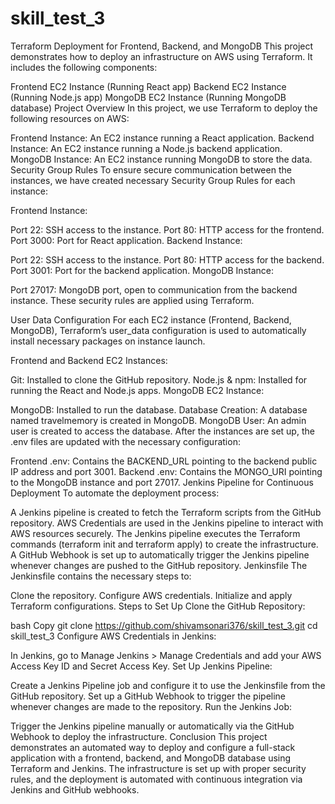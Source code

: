 # skill_test_3
Terraform Deployment for Frontend, Backend, and MongoDB
This project demonstrates how to deploy an infrastructure on AWS using Terraform. It includes the following components:

Frontend EC2 Instance (Running React app)
Backend EC2 Instance (Running Node.js app)
MongoDB EC2 Instance (Running MongoDB database)
Project Overview
In this project, we use Terraform to deploy the following resources on AWS:

Frontend Instance: An EC2 instance running a React application.
Backend Instance: An EC2 instance running a Node.js backend application.
MongoDB Instance: An EC2 instance running MongoDB to store the data.
Security Group Rules
To ensure secure communication between the instances, we have created necessary Security Group Rules for each instance:

Frontend Instance:

Port 22: SSH access to the instance.
Port 80: HTTP access for the frontend.
Port 3000: Port for React application.
Backend Instance:

Port 22: SSH access to the instance.
Port 80: HTTP access for the backend.
Port 3001: Port for the backend application.
MongoDB Instance:

Port 27017: MongoDB port, open to communication from the backend instance.
These security rules are applied using Terraform.

User Data Configuration
For each EC2 instance (Frontend, Backend, MongoDB), Terraform’s user_data configuration is used to automatically install necessary packages on instance launch.

Frontend and Backend EC2 Instances:

Git: Installed to clone the GitHub repository.
Node.js & npm: Installed for running the React and Node.js apps.
MongoDB EC2 Instance:

MongoDB: Installed to run the database.
Database Creation: A database named travelmemory is created in MongoDB.
MongoDB User: An admin user is created to access the database.
After the instances are set up, the .env files are updated with the necessary configuration:

Frontend .env: Contains the BACKEND_URL pointing to the backend public IP address and port 3001.
Backend .env: Contains the MONGO_URI pointing to the MongoDB instance and port 27017.
Jenkins Pipeline for Continuous Deployment
To automate the deployment process:

A Jenkins pipeline is created to fetch the Terraform scripts from the GitHub repository.
AWS Credentials are used in the Jenkins pipeline to interact with AWS resources securely.
The Jenkins pipeline executes the Terraform commands (terraform init and terraform apply) to create the infrastructure.
A GitHub Webhook is set up to automatically trigger the Jenkins pipeline whenever changes are pushed to the GitHub repository.
Jenkinsfile
The Jenkinsfile contains the necessary steps to:

Clone the repository.
Configure AWS credentials.
Initialize and apply Terraform configurations.
Steps to Set Up
Clone the GitHub Repository:

bash
Copy
git clone https://github.com/shivamsonari376/skill_test_3.git
cd skill_test_3
Configure AWS Credentials in Jenkins:

In Jenkins, go to Manage Jenkins > Manage Credentials and add your AWS Access Key ID and Secret Access Key.
Set Up Jenkins Pipeline:

Create a Jenkins Pipeline job and configure it to use the Jenkinsfile from the GitHub repository.
Set up a GitHub Webhook to trigger the pipeline whenever changes are made to the repository.
Run the Jenkins Job:

Trigger the Jenkins pipeline manually or automatically via the GitHub Webhook to deploy the infrastructure.
Conclusion
This project demonstrates an automated way to deploy and configure a full-stack application with a frontend, backend, and MongoDB database using Terraform and Jenkins. The infrastructure is set up with proper security rules, and the deployment is automated with continuous integration via Jenkins and GitHub webhooks.
